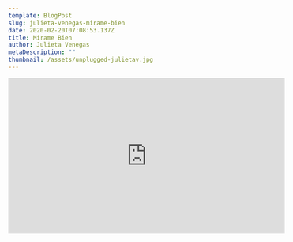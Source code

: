 ```yaml
---
template: BlogPost
slug: julieta-venegas-mirame-bien
date: 2020-02-20T07:08:53.137Z
title: Mírame Bien
author: Julieta Venegas
metaDescription: ""
thumbnail: /assets/unplugged-julietav.jpg
---
```

<iframe width="560" height="315" src="https://www.youtube.com/embed/tC_p0KJCNow" frameborder="0" allow="accelerometer; autoplay; encrypted-media; gyroscope; picture-in-picture" allowfullscreen></iframe>